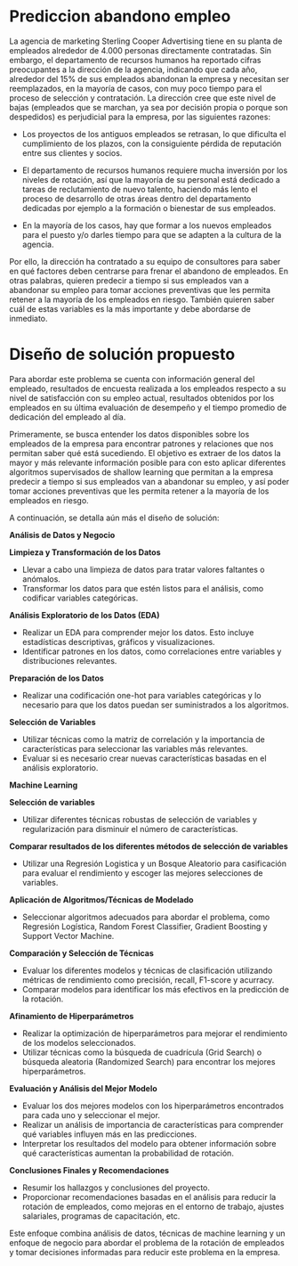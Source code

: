 # Prediccion abandono empleo

La agencia de marketing Sterling Cooper Advertising tiene en su planta de empleados alrededor de
4.000 personas directamente contratadas. Sin embargo, el departamento de recursos humanos ha
reportado cifras preocupantes a la dirección de la agencia, indicando que cada año, alrededor del
15% de sus empleados abandonan la empresa y necesitan ser reemplazados, en la mayoría de casos,
con muy poco tiempo para el proceso de selección y contratación. La dirección cree que este nivel
de bajas (empleados que se marchan, ya sea por decisión propia o porque son despedidos) es
perjudicial para la empresa, por las siguientes razones:

- Los proyectos de los antiguos empleados se retrasan, lo que dificulta el cumplimiento de los
plazos, con la consiguiente pérdida de reputación entre sus clientes y socios.

- El departamento de recursos humanos requiere mucha inversión por los niveles de rotación,
así que la mayoría de su personal está dedicado a tareas de reclutamiento de nuevo talento,
haciendo más lento el proceso de desarrollo de otras áreas dentro del departamento
dedicadas por ejemplo a la formación o bienestar de sus empleados.

- En la mayoría de los casos, hay que formar a los nuevos empleados para el puesto y/o darles
tiempo para que se adapten a la cultura de la agencia.

Por ello, la dirección ha contratado a su equipo de consultores para saber en qué factores deben
centrarse para frenar el abandono de empleados. En otras palabras, quieren predecir a tiempo si sus
empleados van a abandonar su empleo para tomar acciones preventivas que les permita retener a la
mayoría de los empleados en riesgo. También quieren saber cuál de estas variables es la más
importante y debe abordarse de inmediato.

# Diseño de solución propuesto


Para abordar este problema se cuenta con información general del empleado, resultados de encuesta 
realizada a los empleados respecto a su nivel de satisfacción con su empleo actual, resultados 
obtenidos por los empleados en su última evaluación de desempeño y el tiempo promedio de dedicación 
del empleado al día.

Primeramente, se busca entender los datos disponibles sobre los empleados de la empresa para encontrar 
patrones y relaciones que nos permitan saber qué está sucediendo. El objetivo es extraer de los datos 
la mayor y más relevante información posible para con esto aplicar diferentes algoritmos supervisados 
de shallow learning que permitan a la empresa predecir a tiempo si sus empleados van a abandonar su 
empleo, y así poder tomar acciones preventivas que les permita retener a la mayoría de los empleados en riesgo.

A continuación, se detalla aún más el diseño de solución:

**Análisis de Datos y Negocio**

**Limpieza y Transformación de los Datos**
- Llevar a cabo una limpieza de datos para tratar valores faltantes o anómalos.
- Transformar los datos para que estén listos para el análisis, como codificar variables categóricas.

**Análisis Exploratorio de los Datos (EDA)**
- Realizar un EDA para comprender mejor los datos. Esto incluye estadísticas descriptivas, gráficos y
  visualizaciones.
- Identificar patrones en los datos, como correlaciones entre variables y distribuciones relevantes.

**Preparación de los Datos**
- Realizar una codificación one-hot para variables categóricas y lo necesario para que los datos puedan
  ser suministrados a los algoritmos.

**Selección de Variables**
- Utilizar técnicas como la matriz de correlación y la importancia de características para seleccionar
  las variables más relevantes.
- Evaluar si es necesario crear nuevas características basadas en el análisis exploratorio.

**Machine Learning**

**Selección de variables**
- Utilizar diferentes técnicas robustas de selección de variables y regularización para disminuir el número
  de características.

**Comparar resultados de los diferentes métodos de selección de variables**
- Utilizar una Regresión Logistica y un Bosque Aleatorio para casificación para evaluar el rendimiento y
  escoger las mejores selecciones de variables.

**Aplicación de Algoritmos/Técnicas de Modelado**
- Seleccionar algoritmos adecuados para abordar el problema, como Regresión Logística, Random Forest Classifier,
  Gradient Boosting y Support Vector Machine.

**Comparación y Selección de Técnicas**
- Evaluar los diferentes modelos y técnicas de clasificación utilizando métricas de rendimiento como precisión,
  recall, F1-score y acurracy.
- Comparar modelos para identificar los más efectivos en la predicción de la rotación.

**Afinamiento de Hiperparámetros**
- Realizar la optimización de hiperparámetros para mejorar el rendimiento de los modelos seleccionados.
- Utilizar técnicas como la búsqueda de cuadrícula (Grid Search) o búsqueda aleatoria (Randomized Search) para
  encontrar los mejores hiperparámetros.

**Evaluación y Análisis del Mejor Modelo**
- Evaluar los dos mejores modelos con los hiperparámetros encontrados para cada uno y seleccionar el mejor.
- Realizar un análisis de importancia de características para comprender qué variables influyen más en las predicciones.
- Interpretar los resultados del modelo para obtener información sobre qué características aumentan la probabilidad de rotación.

**Conclusiones Finales y Recomendaciones**
- Resumir los hallazgos y conclusiones del proyecto.
- Proporcionar recomendaciones basadas en el análisis para reducir la rotación de empleados, como mejoras en el entorno
  de trabajo, ajustes salariales, programas de capacitación, etc.

Este enfoque combina análisis de datos, técnicas de machine learning y un enfoque de negocio para abordar el problema de 
la rotación de empleados y tomar decisiones informadas para reducir este problema en la empresa.
